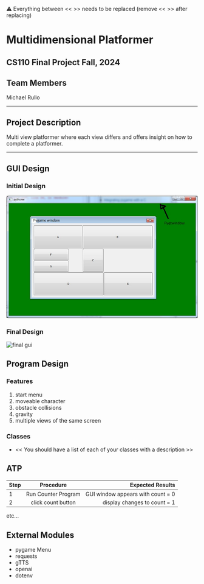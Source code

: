 
:warning: Everything between << >> needs to be replaced (remove << >> after replacing)

#  Multidimensional Platformer 
## CS110 Final Project   Fall, 2024 

## Team Members

 Michael Rullo 

***

## Project Description

 Multi view platformer where each view differs and offers insight on how to complete a platformer.

***    

## GUI Design

### Initial Design

![initial gui](assets/gui.jpg)

### Final Design

![final gui](assets/finalgui.jpg)

## Program Design

### Features

1.  start menu 
2.  moveable character 
3.  obstacle collisions 
4.  gravity 
5.  multiple views of the same screen 

### Classes

- << You should have a list of each of your classes with a description >>

## ATP

| Step                 |Procedure             |Expected Results                   |
|----------------------|:--------------------:|----------------------------------:|
|  1                   | Run Counter Program  |GUI window appears with count = 0  |
|  2                   | click count button   | display changes to count = 1      |
etc...

## External Modules
- pygame Menu
- requests
- gTTS
- openai
- dotenv